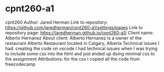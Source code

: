 # cpnt260-a1
cpnt260
Author: Jared Herman
Link to repository: https://github.com/jaredherman/cpnt260-a1/settings/pages
Link to repository page: https://jaredherman.github.io/cpnt260-a1/
Client name: Alberto Hernanez
About client: Alberto Hernanez is a owner of the restaurant Alberto Restaurant located in Calgary, Alberta
Technical issues I had: creating the code on vscode I had technical issues when I was trying to include some css into the html and just ended up doing minimal css to the assignment
Attributions: for the css I copied all the code from freecodecamp
